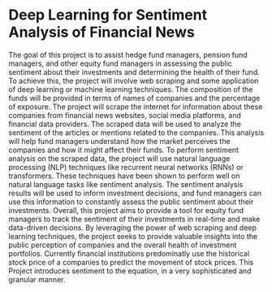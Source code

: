 # Deep Learning for Sentiment Analysis of Financial News
The goal of this project is to assist hedge fund managers, pension fund managers, and other equity fund managers in assessing the public sentiment about their investments and determining the health of their fund. To achieve this, the project will involve web scraping and some application of deep learning or machine learning techniques.  The composition of the funds will be provided in terms of names of companies and the percentage of exposure. The project will scrape the internet for information about these companies from financial news websites, social media platforms, and financial data providers. The scraped data will be used to analyze the sentiment of the articles or mentions related to the companies. This analysis will help fund managers understand how the market perceives the companies and how it might affect their funds.  To perform sentiment analysis on the scraped data, the project will use natural language processing (NLP) techniques like recurrent neural networks (RNNs) or transformers. These techniques have been shown to perform well on natural language tasks like sentiment analysis. The sentiment analysis results will be used to inform investment decisions, and fund managers can use this information to constantly assess the public sentiment about their investments. Overall, this project aims to provide a tool for equity fund managers to track the sentiment of their investments in real-time and make data-driven decisions. By leveraging the power of web scraping and deep learning techniques, the project seeks to provide valuable insights into the public perception of companies and the overall health of investment portfolios.
Currently financial institutions predominatly use the historical stock price of a companies to predict the movement of stock prices. This Project introduces sentiment to the equation, in a very sophisticated and granular manner. 